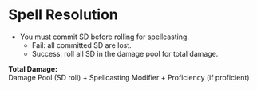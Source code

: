 # Spell Resolution

- You must commit SD before rolling for spellcasting.
    - Fail: all committed SD are lost.
    - Success: roll all SD in the damage pool for total damage.

**Total Damage:**  
Damage Pool (SD roll) + Spellcasting Modifier + Proficiency (if proficient)
